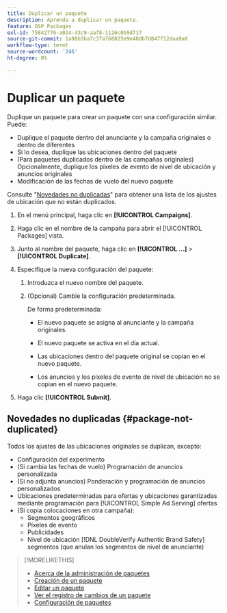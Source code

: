 ```yaml
---
title: Duplicar un paquete
description: Aprenda a duplicar un paquete.
feature: DSP Packages
exl-id: 75842776-a024-43c9-aaf8-1126c0b9d717
source-git-commit: 1a98b3ba7c37a768825e9e48db7d847f12daa9a0
workflow-type: tm+mt
source-wordcount: '246'
ht-degree: 0%

---
```


# Duplicar un paquete

Duplique un paquete para crear un paquete con una configuración similar. Puede:

* Duplique el paquete dentro del anunciante y la campaña originales o dentro de diferentes
* Si lo desea, duplique las ubicaciones dentro del paquete
* (Para paquetes duplicados dentro de las campañas originales) Opcionalmente, duplique los píxeles de evento de nivel de ubicación y anuncios originales
* Modificación de las fechas de vuelo del nuevo paquete

Consulte &quot;[Novedades no duplicadas](#package-not-duplicated)&quot; para obtener una lista de los ajustes de ubicación que no están duplicados.

1. En el menú principal, haga clic en **[!UICONTROL Campaigns]**.

1. Haga clic en el nombre de la campaña para abrir el [!UICONTROL Packages] vista.

1. Junto al nombre del paquete, haga clic en  **[!UICONTROL ...]** > **[!UICONTROL Duplicate]**.

1. Especifique la nueva configuración del paquete:

   1. Introduzca el nuevo nombre del paquete.

   1. (Opcional) Cambie la configuración predeterminada.

      De forma predeterminada:

      * El nuevo paquete se asigna al anunciante y la campaña originales.

      * El nuevo paquete se activa en el día actual.<!-- and the flight continues for NN  days. -->

      * Las ubicaciones dentro del paquete original se copian en el nuevo paquete.

      * Los anuncios y los píxeles de evento de nivel de ubicación no se copian en el nuevo paquete.

1. Haga clic **[!UICONTROL Submit]**.

## Novedades no duplicadas {#package-not-duplicated}

Todos los ajustes de las ubicaciones originales se duplican, excepto:

* Configuración del experimento
* (Si cambia las fechas de vuelo) Programación de anuncios personalizada
* (Si no adjunta anuncios) Ponderación y programación de anuncios personalizados
* Ubicaciones predeterminadas para ofertas y ubicaciones garantizadas mediante programación para [!UICONTROL Simple Ad Serving] ofertas
* (Si copia colocaciones en otra campaña):
   * Segmentos geográficos
   * Píxeles de evento
   * Publicidades
   * Nivel de ubicación [!DNL DoubleVerify Authentic Brand Safety] segmentos (que anulan los segmentos de nivel de anunciante)

>[!MORELIKETHIS]
>
>* [Acerca de la administración de paquetes](package-about.md)
>* [Creación de un paquete](package-create.md)
>* [Editar un paquete](package-edit.md)
>* [Ver el registro de cambios de un paquete](package-change-log.md)
>* [Configuración de paquetes](package-settings.md)

